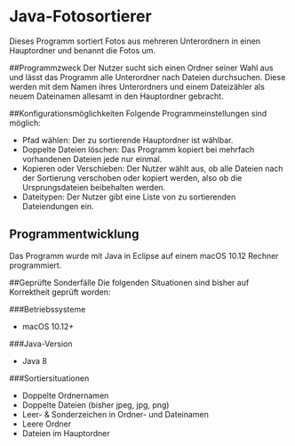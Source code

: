 # Java-Fotosortierer
Dieses Programm sortiert Fotos aus mehreren Unterordnern in einen Hauptordner und benannt die Fotos um.

##Programmzweck
Der Nutzer sucht sich einen Ordner seiner Wahl aus und lässt das Programm alle Unterordner nach Dateien durchsuchen. Diese werden mit dem Namen ihres Unterordners und einem Dateizähler als neuem Dateinamen allesamt in den Hauptordner gebracht.

##Konfigurationsmöglichkeiten
Folgende Programmeinstellungen sind möglich:
* Pfad wählen: Der zu sortierende Hauptordner ist wählbar.
* Doppelte Dateien löschen: Das Programm kopiert bei mehrfach vorhandenen Dateien jede nur einmal.
* Kopieren oder Verschieben: Der Nutzer wählt aus, ob alle Dateien nach der Sortierung verschoben oder kopiert werden, also ob die Ursprungsdateien beibehalten werden.
* Dateitypen: Der Nutzer gibt eine Liste von zu sortierenden Dateiendungen ein.

## Programmentwicklung
Das Programm wurde mit Java in Eclipse auf einem macOS 10.12 Rechner programmiert.

##Geprüfte Sonderfälle
Die folgenden Situationen sind bisher auf Korrektheit geprüft worden:

###Betriebssysteme
* macOS 10.12+

###Java-Version
* Java 8

###Sortiersituationen
* Doppelte Ordnernamen
* Doppelte Dateien (bisher jpeg, jpg, png)
* Leer- & Sonderzeichen in Ordner- und Dateinamen
* Leere Ordner
* Dateien im Hauptordner
